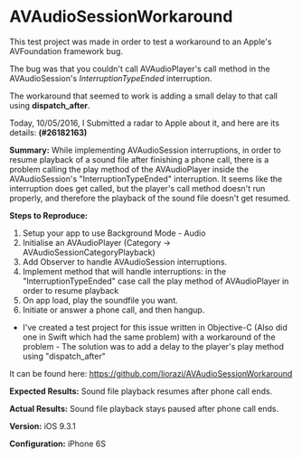 # AVAudioSessionWorkaround

This test project was made in order to test a workaround to an Apple's AVFoundation framework bug.

The bug was that you couldn't call AVAudioPlayer's call method in the AVAudioSession's <i>InterruptionTypeEnded</i> interruption.

The workaround that seemed to work is adding a small delay to that call using <b>dispatch_after</b>.




Today, 10/05/2016, I Submitted a radar to Apple about it, and here are its details: <b>(#26182163)</b>

<b>Summary:</b>
While implementing AVAudioSession interruptions, in order to resume playback of a sound file after finishing a phone call, there is a problem calling the play method of the AVAudioPlayer inside the AVAudioSession's "InterruptionTypeEnded" interruption. It seems like the interruption does get called, but the player's call method doesn't run properly, and therefore the playback of the sound file doesn't get resumed.

<b>Steps to Reproduce:</b>
1. Setup your app to use Background Mode - Audio
2. Initialise an AVAudioPlayer (Category -> AVAudioSessionCategoryPlayback)
3. Add Observer to handle AVAudioSession interruptions.
4. Implement method that will handle interruptions: in the "InterruptionTypeEnded" case call the play method of AVAudioPlayer in order to resume playback
5. On app load, play the soundfile you want.
6. Initiate or answer a phone call, and then hangup.

* I've created a test project for this issue written in Objective-C (Also did one in Swift which had the same problem) with a workaround of the problem - 
The solution was to add a delay to the player's play method using "dispatch_after"

It can be found here: https://github.com/liorazi/AVAudioSessionWorkaround

<b>Expected Results:</b>
Sound file playback resumes after phone call ends.

<b>Actual Results:</b>
Sound file playback stays paused after phone call ends.

<b>Version:</b>
iOS 9.3.1

<b>Configuration:</b>
iPhone 6S
